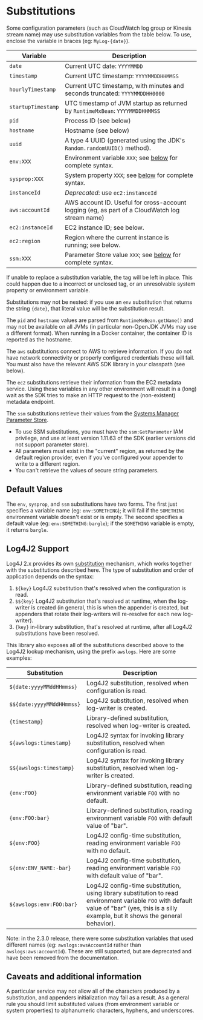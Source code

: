 # Substitutions

Some configuration parameters (such as CloudWatch log group or Kinesis stream name) may use
substitution variables from the table below. To use, enclose the variable in braces (eg:
`MyLog-{date}`).


Variable            | Description
--------------------|----------------------------------------------------------------
`date`              | Current UTC date: `YYYYMMDD`
`timestamp`         | Current UTC timestamp: `YYYYMMDDHHMMSS`
`hourlyTimestamp`   | Current UTC timestamp, with minutes and seconds truncated: `YYYYMMDDHH0000`
`startupTimestamp`  | UTC timestamp of JVM startup as returned by `RuntimeMxBean`: `YYYYMMDDHHMMSS`
`pid`               | Process ID (see below)
`hostname`          | Hostname (see below)
`uuid`              | A type 4 UUID (generated using the JDK's `Random.randomUUID()` method).
`env:XXX`           | Environment variable `XXX`; see [below](#default-values) for complete syntax.
`sysprop:XXX`       | System property `XXX`; see [below](#default-values) for complete syntax.
`instanceId`        | _Deprecated_: use `ec2:instanceId`
`aws:accountId`     | AWS account ID. Useful for cross-account logging (eg, as part of a CloudWatch log stream name)
`ec2:instanceId`    | EC2 instance ID; see below.
`ec2:region`        | Region where the current instance is running; see below.
`ssm:XXX`           | Parameter Store value `XXX`; see [below](#default-values) for complete syntax.


If unable to replace a substitution variable, the tag will be left in place. This could happen due
to a incorrect or unclosed tag, or an unresolvable system property or environment variable.

Substitutions may not be nested: if you use an `env` substitution that returns the string `{date}`,
that literal value will be the substitution result.

The `pid` and `hostname` values are parsed from `RuntimeMxBean.getName()` and may not be available
on all JVMs (in particular non-OpenJDK JVMs may use a different format). When running in a Docker
container, the container ID is reported as the hostname.

The `aws` substitutions connect to AWS to retrieve information. If you do not have network
connectivity or properly configured credentials these will fail. You must also have the relevant
AWS SDK library in your classpath (see below).

The `ec2` substitutions retrieve their information from the EC2 metadata service. Using these
variables in any other environment will result in a (long) wait as the SDK tries to make an HTTP
request to the (non-existent) metadata endpoint.

The `ssm` substitutions retrieve their values from the [Systems Manager Parameter
Store](https://docs.aws.amazon.com/systems-manager/latest/userguide/systems-manager-parameter-store.html).

* To use SSM substitutions, you must have the `ssm:GetParameter` IAM privilege, and use
  at least version 1.11.63 of the SDK (earlier versions did not support parameter store).
* All parameters must exist in the "current" region, as returned by the default region
  provider, even if you've configured your appender to write to a different region.
* You can't retrieve the values of secure string parameters.


## Default Values

The `env`, `sysprop`, and `ssm` substitutions have two forms. The first just specifies a
variable name (eg: `env:SOMETHING`); it will fail if the `SOMETHING` environment variable
doesn't exist or is empty. The second specifies a default value (eg: `env:SOMETHING:bargle`);
if the `SOMETHING` variable is empty, it returns `bargle`.


## Log4J2 Support

Log4J 2.x provides its own [substitution](https://logging.apache.org/log4j/2.x/manual/configuration.html#PropertySubstitution)
mechanism, which works together with the substitutions described here. The type of substitution
and order of application depends on the syntax:

1. `${key}` Log4J2 substitution that's resolved when the configuration is read.
2. `$${key}` Log4J2 substitution that's resolved at runtime, when the log-writer
   is created (in general, this is when the appender is created, but appenders
   that rotate their log-writers will re-resolve for each new log-writer).
3. `{key}` in-library substitution, that's resolved at runtime, after all Log4J2
   substitutions have been resolved.

This library also exposes all of the substitutions described above to the Log4J2
lookup mechanism, using the prefix `awslogs`. Here are some examples:

Substitution                | Description
----------------------------|----------------------------------------------------------------
`${date:yyyyMMddHHmmss}`    | Log4J2 substitution, resolved when configuration is read.
`$${date:yyyyMMddHHmmss}`   | Log4J2 substitution, resolved when log-writer is created.
`{timestamp}`               | Library-defined substitution, resolved when log-writer is created.
`${awslogs:timestamp}`      | Log4J2 syntax for invoking library substitution, resolved when configuration is read.
`$${awslogs:timestamp}`     | Log4J2 syntax for invoking library substitution, resolved when log-writer is created.
`{env:FOO}`                 | Library-defined substitution, reading environment variable `FOO` with no default.
`{env:FOO:bar}`             | Library-defined substitution, reading environment variable `FOO` with default value of "bar".
`${env:FOO}`                | Log4J2 config-time substitution, reading environment variable `FOO` with no default.
`${env:ENV_NAME:-bar}`      | Log4J2 config-time substitution, reading environment variable `FOO` with default value of "bar".
`${awslogs:env:FOO:bar}`    | Log4J2 config-time substitution, using library substitution to read environment variable `FOO` with default value of "bar" (yes, this is a silly example, but it shows the general behavior).

Note: in the 2.3.0 release, there were some substitution variables that used different names
(eg: `awslogs:awsAccountId` rather than `awslogs:aws:accountId`). These are still supported,
but are deprecated and have been removed from the documentation.


## Caveats and additional information

A particular service may not allow all of the characters produced by a substitution, and
appenders initialization may fail as a result. As a general rule you should limit substituted
values (from environment variable or system properties) to alphanumeric characters, hyphens, and
underscores.
